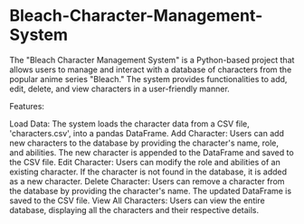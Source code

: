 # Bleach-Character-Management-System

The "Bleach Character Management System" is a Python-based project that allows users to manage and interact with a database of characters from the popular anime series "Bleach." The system provides functionalities to add, edit, delete, and view characters in a user-friendly manner.

Features:

Load Data: The system loads the character data from a CSV file, 'characters.csv', into a pandas DataFrame.
Add Character: Users can add new characters to the database by providing the character's name, role, and abilities. The new character is appended to the DataFrame and saved to the CSV file.
Edit Character: Users can modify the role and abilities of an existing character. If the character is not found in the database, it is added as a new character.
Delete Character: Users can remove a character from the database by providing the character's name. The updated DataFrame is saved to the CSV file.
View All Characters: Users can view the entire database, displaying all the characters and their respective details.
